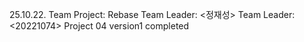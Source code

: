 25.10.22. Team Project: Rebase
Team Leader: <정재성>
Team Leader: <20221074>
Project 04 version1 completed